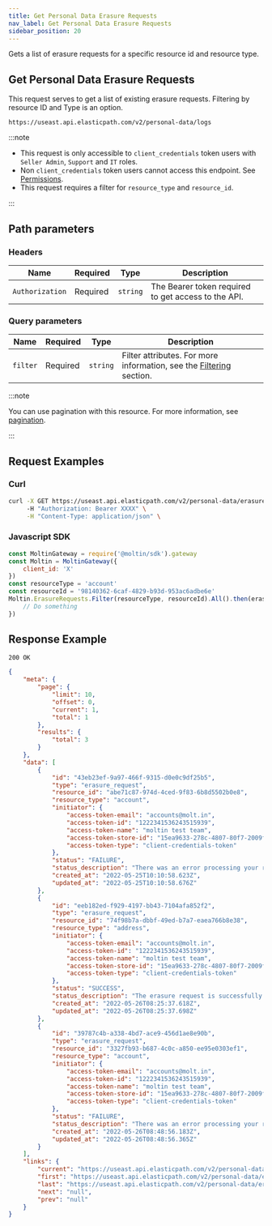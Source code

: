 ```yaml
---
title: Get Personal Data Erasure Requests
nav_label: Get Personal Data Erasure Requests
sidebar_position: 20
---
```


Gets a list of erasure requests for a specific resource id and resource type.

## Get Personal Data Erasure Requests

This request serves to get a list of existing erasure requests. Filtering by resource ID and Type is an option.

```http
https://useast.api.elasticpath.com/v2/personal-data/logs
```

:::note

* This request is only accessible to `client_credentials` token users with `Seller Admin`, `Support` and `IT` roles.
* Non `client_credentials` token users cannot access this endpoint. See [Permissions](/docs/authentication/Tokens/permissions).
* This request requires a filter for `resource_type` and `resource_id`.

:::

## Path parameters

### Headers

| Name | Required | Type | Description                                         |
| --- | --- | --- |-----------------------------------------------------|
| `Authorization` | Required | `string` | The Bearer token required to get access to the API. |

### Query parameters

| Name | Required | Type | Description |
| --- | --- | --- | --- |
| `filter` | Required | `string` | Filter attributes. For more information, see the [Filtering](/docs/commerce-cloud/personal-data/personal-data-logs-api/personal-data-logs-api-overview#filtering) section. |

:::note

You can use pagination with this resource. For more information, see [pagination](/guides/Getting-Started/api-overview/pagination).

:::

## Request Examples

### Curl

```bash
curl -X GET https://useast.api.elasticpath.com/v2/personal-data/erasure-requests?filter=eq(resource_type,account_member):eq(resource_id,00000000-0000-1000-8000-000f00000300) \
     -H "Authorization: Bearer XXXX" \
     -H "Content-Type: application/json" \
```


### Javascript SDK

```javascript
const MoltinGateway = require('@moltin/sdk').gateway
const Moltin = MoltinGateway({
    client_id: 'X'
})
const resourceType = 'account'
const resourceId = '98140362-6caf-4829-b93d-953ac6adbe6e'
Moltin.ErasureRequests.Filter(resourceType, resourceId).All().then(erasureRequestsPage => {
    // Do something
})
```


## Response Example

`200 OK`

```json
{
    "meta": {
        "page": {
            "limit": 10,
            "offset": 0,
            "current": 1,
            "total": 1
        },
        "results": {
            "total": 3
        }
    },
    "data": [
        {
            "id": "43eb23ef-9a97-466f-9315-d0e0c9df25b5",
            "type": "erasure_request",
            "resource_id": "abe71c87-974d-4ced-9f83-6b8d5502b0e8",
            "resource_type": "account",
            "initiator": {
                "access-token-email": "accounts@molt.in",
                "access-token-id": "1222341536243515939",
                "access-token-name": "moltin test team",
                "access-token-store-id": "15ea9633-278c-4807-80f7-2009fed63c7e",
                "access-token-type": "client-credentials-token"
            },
            "status": "FAILURE",
            "status_description": "There was an error processing your request, you can retry it or report it using the id",
            "created_at": "2022-05-25T10:10:58.623Z",
            "updated_at": "2022-05-25T10:10:58.676Z"
        },
        {
            "id": "eeb182ed-f929-4197-bb43-7104afa852f2",
            "type": "erasure_request",
            "resource_id": "74f98b7a-dbbf-49ed-b7a7-eaea766b8e38",
            "resource_type": "address",
            "initiator": {
                "access-token-email": "accounts@molt.in",
                "access-token-id": "1222341536243515939",
                "access-token-name": "moltin test team",
                "access-token-store-id": "15ea9633-278c-4807-80f7-2009fed63c7e",
                "access-token-type": "client-credentials-token"
            },
            "status": "SUCCESS",
            "status_description": "The erasure request is successfully processed",
            "created_at": "2022-05-26T08:25:37.618Z",
            "updated_at": "2022-05-26T08:25:37.698Z"
        },
        {
            "id": "39787c4b-a338-4bd7-ace9-456d1ae8e90b",
            "type": "erasure_request",
            "resource_id": "3327fb93-b687-4c0c-a850-ee95e0303ef1",
            "resource_type": "account",
            "initiator": {
                "access-token-email": "accounts@molt.in",
                "access-token-id": "1222341536243515939",
                "access-token-name": "moltin test team",
                "access-token-store-id": "15ea9633-278c-4807-80f7-2009fed63c7e",
                "access-token-type": "client-credentials-token"
            },
            "status": "FAILURE",
            "status_description": "There was an error processing your request, you can retry it or report it using the id",
            "created_at": "2022-05-26T08:48:56.183Z",
            "updated_at": "2022-05-26T08:48:56.365Z"
        }
    ],
    "links": {
        "current": "https://useast.api.elasticpath.com/v2/personal-data/erasure-requests?filter=eq(resource_type,account_member):eq(resource_id,00000000-0000-1000-8000-000f00000300)&page[offset]=0&page[limit]=10",
        "first": "https://useast.api.elasticpath.com/v2/personal-data/erasure-requests?filter=eq(resource_type,account_member):eq(resource_id,00000000-0000-1000-8000-000f00000300)&page[offset]=0&page[limit]=10",
        "last": "https://useast.api.elasticpath.com/v2/personal-data/erasure-requests?filter=eq(resource_type,account_member):eq(resource_id,00000000-0000-1000-8000-000f00000300)&page[offset]=0&page[limit]=10",
        "next": "null",
        "prev": "null"
    }
}
```
